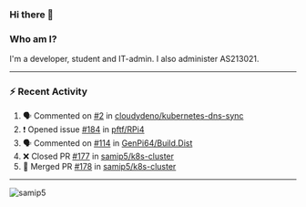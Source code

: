 ### Hi there 👋

### Who am I?
I'm a developer, student and IT-admin. I also administer AS213021.

---
### :zap: Recent Activity
<!--START_SECTION:activity-->
1. 🗣 Commented on [#2](https://github.com/cloudydeno/kubernetes-dns-sync/issues/2) in [cloudydeno/kubernetes-dns-sync](https://github.com/cloudydeno/kubernetes-dns-sync)
2. ❗️ Opened issue [#184](https://github.com/pftf/RPi4/issues/184) in [pftf/RPi4](https://github.com/pftf/RPi4)
3. 🗣 Commented on [#114](https://github.com/GenPi64/Build.Dist/issues/114) in [GenPi64/Build.Dist](https://github.com/GenPi64/Build.Dist)
4. ❌ Closed PR [#177](https://github.com/samip5/k8s-cluster/pull/177) in [samip5/k8s-cluster](https://github.com/samip5/k8s-cluster)
5. 🎉 Merged PR [#178](https://github.com/samip5/k8s-cluster/pull/178) in [samip5/k8s-cluster](https://github.com/samip5/k8s-cluster)
<!--END_SECTION:activity-->
---

<img align="center" src="https://github-readme-stats.vercel.app/api?username=samip5&show_icons=true" alt="samip5" />
